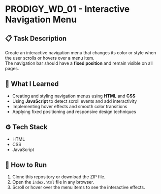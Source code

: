 # PRODIGY_WD_01 - Interactive Navigation Menu

## 📋 Task Description
Create an interactive navigation menu that changes its color or style when the user scrolls or hovers over a menu item.  
The navigation bar should have a **fixed position** and remain visible on all pages.

## 🧠 What I Learned
- Creating and styling navigation menus using **HTML** and **CSS**  
- Using **JavaScript** to detect scroll events and add interactivity  
- Implementing hover effects and smooth color transitions  
- Applying fixed positioning and responsive design techniques  

## ⚙️ Tech Stack
- HTML  
- CSS  
- JavaScript  

## 🚀 How to Run
1. Clone this repository or download the ZIP file.  
2. Open the `index.html` file in any browser.  
3. Scroll or hover over the menu items to see the interactive effects.  

 


